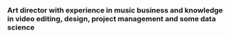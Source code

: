### Art director with experience in music business and knowledge in video editing, design, project management and some data science

<!--
**Crawbyte/Crawbyte** is a ✨ _special_ ✨ repository because its `README.md` (this file) appears on your GitHub profile.

- 🔭 I’m currently working on a 2D Unity videogame with data journalism
- 🌱 I’m currently learning Python and R for data engineering
- 👯 I’m looking to collaborate on data journalism and open source
- 🤔 I’m looking for help with mentoring
- 💬 Ask me about music business, digital content creation and fine arts
- 📫 How to reach me: cristian.roso@gmail.com
- ⚡ Fun fact: I have worked with winners of national awards for photography, journalism, Latin Grammy's, Grammy's and I still have a hard time believing in my work
-->
